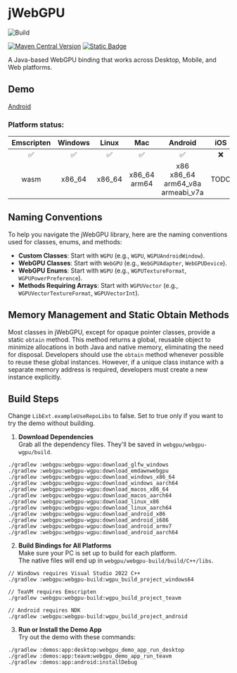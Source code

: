 # jWebGPU

![Build](https://github.com/xpenatan/jWebGPU/actions/workflows/snapshot.yml/badge.svg)

[![Maven Central Version](https://img.shields.io/maven-central/v/com.github.xpenatan.jWebGPU/webgpu-core)](https://central.sonatype.com/artifact/com.github.xpenatan.jWebGPU/webgpu-core)
[![Static Badge](https://img.shields.io/badge/snapshot---SNAPSHOT-red)](https://central.sonatype.com/service/rest/repository/browse/maven-snapshots/com/github/xpenatan/jWebGPU/)

A Java-based WebGPU binding that works across Desktop, Mobile, and Web platforms.

## Demo
[Android](https://play.google.com/store/apps/details?id=com.github.xpenatan.webgpu.demo)

### Platform status:

| Emscripten | Windows | Linux |       Mac       |                   Android                   | iOS  |
|:----------:|:-------:|:-----:|:---------------:|:-------------------------------------------:|:----:|
|     ✅      |    ✅    |   ✅   |        ✅        |                      ✅                      |  ❌   |
|    wasm    |   x86_64   |  x86_64  | x86_64<br>arm64 |  x86<br>x86_64<br>arm64_v8a<br>armeabi_v7a  | TODO |


## Naming Conventions
To help you navigate the jWebGPU library, here are the naming conventions used for classes, enums, and methods:

- **Custom Classes**: Start with `WGPU` (e.g., `WGPU`, `WGPUAndroidWindow`).
- **WebGPU Classes**: Start with `WebGPU` (e.g., `WebGPUAdapter`, `WebGPUDevice`).
- **WebGPU Enums**: Start with `WGPU` (e.g., `WGPUTextureFormat`, `WGPUPowerPreference`).
- **Methods Requiring Arrays**: Start with `WGPUVector` (e.g., `WGPUVectorTextureFormat`, `WGPUVectorInt`).

## Memory Management and Static Obtain Methods
Most classes in jWebGPU, except for opaque pointer classes, provide a static `obtain` method. 
This method returns a global, reusable object to minimize allocations in both Java and native memory, eliminating the need for disposal. 
Developers should use the `obtain` method whenever possible to reuse these global instances. However, if a unique class instance with a separate memory address is required, developers must create a new instance explicitly.

## Build Steps

Change `LibExt.exampleUseRepoLibs` to false. Set to true only if you want to try the demo without building.

1) **Download Dependencies**  
   Grab all the dependency files. They'll be saved in `webgpu/webgpu-wgpu/build`.
```
./gradlew :webgpu:webgpu-wgpu:download_glfw_windows
./gradlew :webgpu:webgpu-wgpu:download_emdawnwebgpu
./gradlew :webgpu:webgpu-wgpu:download_windows_x86_64
./gradlew :webgpu:webgpu-wgpu:download_windows_aarch64
./gradlew :webgpu:webgpu-wgpu:download_macos_x86_64
./gradlew :webgpu:webgpu-wgpu:download_macos_aarch64
./gradlew :webgpu:webgpu-wgpu:download_linux_x86
./gradlew :webgpu:webgpu-wgpu:download_linux_aarch64
./gradlew :webgpu:webgpu-wgpu:download_android_x86
./gradlew :webgpu:webgpu-wgpu:download_android_i686
./gradlew :webgpu:webgpu-wgpu:download_android_armv7
./gradlew :webgpu:webgpu-wgpu:download_android_aarch64
```

2) **Build Bindings for All Platforms**  
   Make sure your PC is set up to build for each platform.  
   The native files will end up in `webgpu/webgpu-build/build/C++/libs`.
```
// Windows requires Visual Studio 2022 C++
./gradlew :webgpu:webgpu-build:wgpu_build_project_windows64

// TeaVM requires Emscripten
./gradlew :webgpu:webgpu-build:wgpu_build_project_teavm

// Android requires NDK
./gradlew :webgpu:webgpu-build:wgpu_build_project_android
```

3) **Run or Install the Demo App**  
   Try out the demo with these commands:
```
./gradlew :demos:app:desktop:webgpu_demo_app_run_desktop
./gradlew :demos:app:teavm:webgpu_demo_app_run_teavm
./gradlew :demos:app:android:installDebug
```